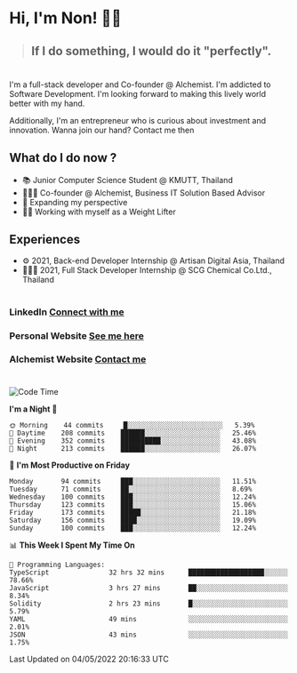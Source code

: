 # Hi, I'm Non! 🖐🏻

> ## If I do something, I would do it "perfectly".

#

I'm a full-stack developer and Co-founder @ Alchemist. I'm addicted to Software Development. I'm looking forward to making this lively world better with my hand.

Additionally, I'm an entrepreneur who is curious about investment and innovation. Wanna join our hand? Contact me then

## What do I do now ?

- 📚 Junior Computer Science Student @ KMUTT, Thailand
- 🧑🏻‍💻 Co-founder @ Alchemist, Business IT Solution Based Advisor
- 🌈 Expanding my perspective
- 🏋🏻 Working with myself as a Weight Lifter

## Experiences

- ⚙️ 2021, Back-end Developer Internship @ Artisan Digital Asia, Thailand
- 🧑🏻‍💻 2021, Full Stack Developer Internship @ SCG Chemical Co.Ltd., Thailand

#

### LinkedIn [Connect with me](https://www.linkedin.com/in/non-nontra/)

### Personal Website [See me here](https://nonnontra.com/)

### Alchemist Website [Contact me](https://alchemist-softwarehouse.co/)

#

<!--START_SECTION:waka-->
![Code Time](http://img.shields.io/badge/Code%20Time-1%2C662%20hrs%2032%20mins-blue)

**I'm a Night 🦉** 

```text
🌞 Morning    44 commits     █░░░░░░░░░░░░░░░░░░░░░░░░   5.39% 
🌆 Daytime    208 commits    ██████░░░░░░░░░░░░░░░░░░░   25.46% 
🌃 Evening    352 commits    ██████████░░░░░░░░░░░░░░░   43.08% 
🌙 Night      213 commits    ██████░░░░░░░░░░░░░░░░░░░   26.07%

```
📅 **I'm Most Productive on Friday** 

```text
Monday       94 commits     ███░░░░░░░░░░░░░░░░░░░░░░   11.51% 
Tuesday      71 commits     ██░░░░░░░░░░░░░░░░░░░░░░░   8.69% 
Wednesday    100 commits    ███░░░░░░░░░░░░░░░░░░░░░░   12.24% 
Thursday     123 commits    ███░░░░░░░░░░░░░░░░░░░░░░   15.06% 
Friday       173 commits    █████░░░░░░░░░░░░░░░░░░░░   21.18% 
Saturday     156 commits    ████░░░░░░░░░░░░░░░░░░░░░   19.09% 
Sunday       100 commits    ███░░░░░░░░░░░░░░░░░░░░░░   12.24%

```


📊 **This Week I Spent My Time On** 

```text
💬 Programming Languages: 
TypeScript               32 hrs 32 mins      ███████████████████░░░░░░   78.66% 
JavaScript               3 hrs 27 mins       ██░░░░░░░░░░░░░░░░░░░░░░░   8.34% 
Solidity                 2 hrs 23 mins       █░░░░░░░░░░░░░░░░░░░░░░░░   5.79% 
YAML                     49 mins             ░░░░░░░░░░░░░░░░░░░░░░░░░   2.01% 
JSON                     43 mins             ░░░░░░░░░░░░░░░░░░░░░░░░░   1.75%

```


 Last Updated on 04/05/2022 20:16:33 UTC
<!--END_SECTION:waka-->
